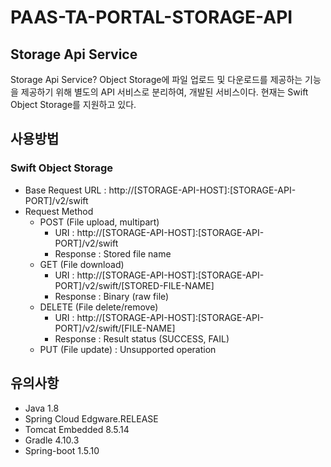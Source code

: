 # PAAS-TA-PORTAL-STORAGE-API

## Storage Api Service
Storage Api Service? Object Storage에 파일 업로드 및 다운로드를 제공하는 기능을 제공하기 위해
별도의 API 서비스로 분리하여, 개발된 서비스이다.
현재는 Swift Object Storage를 지원하고 있다.

## 사용방법
### Swift Object Storage
- Base Request URL : http://[STORAGE-API-HOST]:[STORAGE-API-PORT]/v2/swift
 - Request Method
   - POST (File upload, multipart)
     - URI : http://[STORAGE-API-HOST]:[STORAGE-API-PORT]/v2/swift
	 - Response : Stored file name
   - GET (File download)
     - URI : http://[STORAGE-API-HOST]:[STORAGE-API-PORT]/v2/swift/[STORED-FILE-NAME]
     - Response : Binary (raw file)
   - DELETE (File delete/remove)
     - URI : http://[STORAGE-API-HOST]:[STORAGE-API-PORT]/v2/swift/[FILE-NAME]
	 - Response : Result status (SUCCESS, FAIL)
   - PUT (File update) : Unsupported operation


## 유의사항
- Java 1.8 
- Spring Cloud Edgware.RELEASE 
- Tomcat Embedded 8.5.14
- Gradle 4.10.3
- Spring-boot 1.5.10
